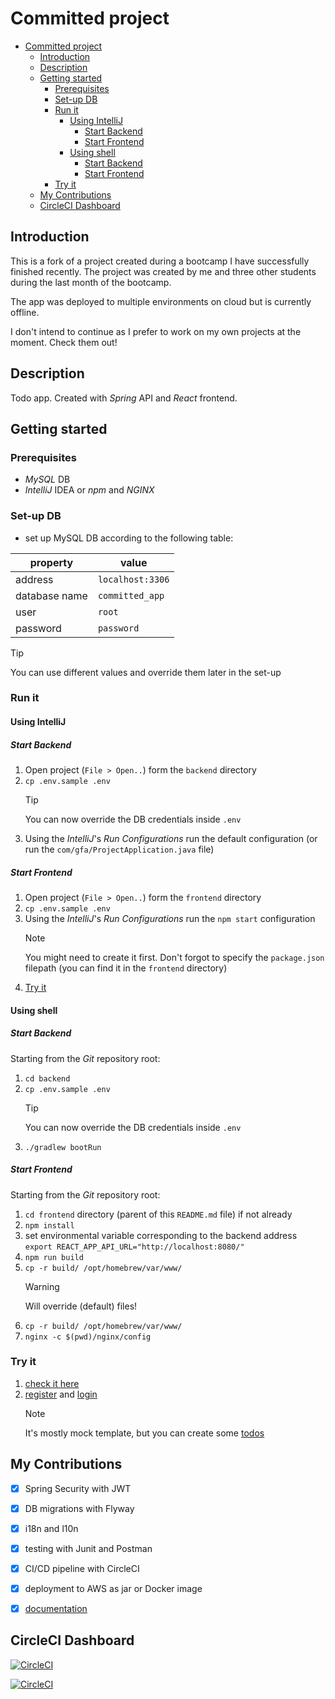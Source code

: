 # Committed project

<!-- TOC -->
* [Committed project](#committed-project)
  * [Introduction](#introduction)
  * [Description](#description)
  * [Getting started](#getting-started)
    * [Prerequisites](#prerequisites)
    * [Set-up DB](#set-up-db)
    * [Run it](#run-it)
      * [Using IntelliJ](#using-intellij)
        * [Start Backend](#start-backend)
        * [Start Frontend](#start-frontend)
      * [Using shell](#using-shell)
        * [Start Backend](#start-backend-1)
        * [Start Frontend](#start-frontend-1)
    * [Try it](#try-it)
  * [My Contributions](#my-contributions)
  * [CircleCI Dashboard](#circleci-dashboard)
<!-- TOC -->

## Introduction

This is a fork of a project created during a bootcamp I have successfully finished recently.
The project was created by me and three other students during the last month of the bootcamp.

The app was deployed to multiple environments on cloud but is currently offline.

I don't intend to continue as I prefer to work on my own projects at the moment. Check them out!

## Description

Todo app. Created with _Spring_ API and _React_ frontend.

## Getting started

### Prerequisites

+ _MySQL_ DB
+ _IntelliJ_ IDEA or _npm_ and _NGINX_

### Set-up DB

+ set up MySQL DB according to the following table:

| property      | value            |
|---------------|------------------|
| address       | `localhost:3306` |
| database name | `committed_app`  |
| user          | `root`           |
| password      | `password`       |

> [!TIP]  
> You can use different values and override them later in the set-up

### Run it

#### Using IntelliJ

##### Start Backend

1. Open project (`File > Open..`) form the `backend` directory
2. `cp .env.sample .env`
   > [!TIP]
   > You can now override the DB credentials inside `.env`
3. Using the _IntelliJ_'s _Run Configurations_ run the default configuration (or run
   the `com/gfa/ProjectApplication.java` file)

##### Start Frontend

1. Open project (`File > Open..`) form the `frontend` directory
2. `cp .env.sample .env`
3. Using the _IntelliJ_'s _Run Configurations_ run the `npm start` configuration
   > [!NOTE]
   > You might need to create it first. Don't forgot to specify the `package.json` filepath
   > (you can find it in the `frontend` directory)
4. [Try it](#try-it)

#### Using shell

##### Start Backend

Starting from the _Git_ repository root:
1. `cd backend`
2. `cp .env.sample .env`
   > [!TIP]
   > You can now override the DB credentials inside `.env`
3. `./gradlew bootRun`

##### Start Frontend

Starting from the _Git_ repository root:

1. `cd frontend` directory (parent of this `README.md` file) if not already
2. `npm install`
3. set environmental variable corresponding to the backend address
   `export REACT_APP_API_URL="http://localhost:8080/"`
4. `npm run build`
5. `cp -r build/ /opt/homebrew/var/www/`
   > [!WARNING]  
   > Will override (default) files!
6. `cp -r build/ /opt/homebrew/var/www/`
7. `nginx -c $(pwd)/nginx/config`

### Try it

1. [check it here](http://127.0.0.1:80)
2. [register](http://localhost/auth/register) and [login](http://localhost/auth/login)
   > [!NOTE]  
   > It's mostly mock template, but you can create some [todos](http://localhost/todos)

## My Contributions

+ [x] Spring Security with JWT
+ [x] DB migrations with Flyway
+ [x] i18n and l10n
+ [x] testing with Junit and Postman
+ [x] CI/CD pipeline with CircleCI
+ [x] deployment to AWS as jar or Docker image
+ [X] [documentation](docs/)


## CircleCI Dashboard

[![CircleCI](https://circleci.com/gh/green-fox-academy/simensis-osic-devops-zwei.svg?style=svg&circle-token=1fb56c98fa1dccdd4290292136985d0732e51e59)](https://app.circleci.com/pipelines/github/green-fox-academy/simensis-osic-devops-zwei?branch=develop)

[![CircleCI](https://dl.circleci.com/insights-snapshot/gh/green-fox-academy/simensis-osic-devops-zwei/develop/build_and_test/badge.svg?window=7d&circle-token=1fb56c98fa1dccdd4290292136985d0732e51e59)](https://app.circleci.com/insights/github/green-fox-academy/simensis-osic-devops-zwei/workflows/build_and_test/overview?branch=develop&reporting-window=last-7-days&insights-snapshot=true)

